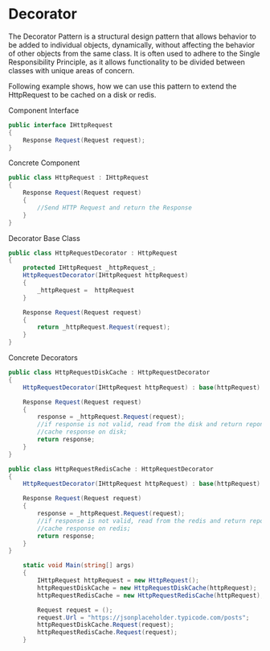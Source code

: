 # Decorator

The Decorator Pattern is a structural design pattern that allows behavior to be added to individual objects, dynamically, without affecting the behavior of other objects from the same class. It is often used to adhere to the Single Responsibility Principle, as it allows functionality to be divided between classes with unique areas of concern.

Following example shows, how we can use this pattern to extend the HttpRequest to be cached on a disk or redis.

Component Interface

```csharp
public interface IHttpRequest
{
    Response Request(Request request);
}
```

Concrete Component

```csharp
public class HttpRequest : IHttpRequest
{
    Response Request(Request request)
    {
        //Send HTTP Request and return the Response
    }
}
```

Decorator Base Class

```csharp
public class HttpRequestDecorator : HttpRequest
{
    protected IHttpRequest _httpRequest_;
    HttpRequestDecorator(IHttpRequest httpRequest)
    {
        _httpRequest =  httpRequest
    }

    Response Request(Request request)
    {
        return _httpRequest.Request(request);
    }
}
```

Concrete Decorators

```csharp
public class HttpRequestDiskCache : HttpRequestDecorator
{
    HttpRequestDecorator(IHttpRequest httpRequest) : base(httpRequest) {}

    Response Request(Request request)
    {
        response = _httpRequest.Request(request);
        //if response is not valid, read from the disk and return reponse.
        //cache response on disk;
        return response;
    }
}
```

```csharp
public class HttpRequestRedisCache : HttpRequestDecorator
{
    HttpRequestDecorator(IHttpRequest httpRequest) : base(httpRequest)  { }

    Response Request(Request request)
    {
        response = _httpRequest.Request(request);
        //if response is not valid, read from the redis and return reponse.
        //cache response on redis;
        return response;
    }
}
```

```csharp
    static void Main(string[] args)
    {
        IHttpRequest httpRequest = new HttpRequest();
        httpRequestDiskCache = new HttpRequestDiskCache(httpRequest);
        httpRequestRedisCache = new HttpRequestRedisCache(httpRequest);

        Request request = ();
        request.Url = "https://jsonplaceholder.typicode.com/posts";
        httpRequestDiskCache.Request(request);
        httpRequestRedisCache.Request(request);
    }

```
